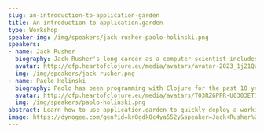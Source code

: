```yaml
---
slug: an-introduction-to-application-garden
title: An introduction to application.garden
type: Workshop
speaker-img: /img/speakers/jack-rusher-paolo-holinski.png
speakers:
- name: Jack Rusher
  biography: Jack Rusher's long career as a computer scientist includes time at Bell Labs/AT&T Research and a number of successful startups. Much of his current work focuses on the deep relationship between art and technology.
  avatar: http://cfp.heartofclojure.eu/media/avatars/avatar-2023_1j21Qz1.png
  img: /img/speakers/jack-rusher.png
- name: Paolo Holinski
  biography: Paolo has been programming with Clojure for the past 10 years. He is interested in making programming more accessible and has helped build application.garden at Nextjournal.
  avatar: http://cfp.heartofclojure.eu/media/avatars/T03RZGPFR-U0303ET1R2T-24120934fcb3-512_gDjzNnx.png
  img: /img/speakers/paolo-holinski.png
abstract: Learn how to use application.garden to quickly deploy a working application with hassle-free authentication, cron jobs, email handling, and a live REPL.
image: https://dynogee.com/gen?id=kr8gdk8c4ya552y&speaker=Jack+Rusher%2C+Paolo+Holinski&title=An+introduction+to+application.garden&type=Workshop&img=https%3A//2024.heartofclojure.eu/img/speakers/jack-rusher-paolo-holinski.png%3F1
---
```

